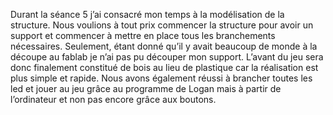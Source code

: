 Durant la séance 5 j’ai consacré mon temps à la modélisation de la structure. Nous voulions à tout prix commencer la structure pour avoir un support et commencer à mettre en place tous les branchements nécessaires.
Seulement, étant donné qu’il y avait beaucoup de monde à la découpe au fablab je n’ai pas pu découper mon support. 
L’avant du jeu sera donc finalement constitué de bois au lieu de plastique car la réalisation est plus simple et rapide.
Nous avons également réussi à brancher toutes les led et jouer au jeu grâce au programme de Logan mais à partir de l’ordinateur et non pas encore grâce aux boutons. 

